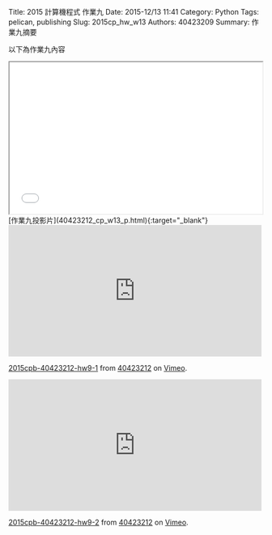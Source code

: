 Title: 2015 計算機程式 作業九
Date: 2015-12/13 11:41
Category: Python
Tags: pelican, publishing
Slug: 2015cp_hw_w13
Authors: 40423209
Summary: 作業九摘要

以下為作業九內容

<iframe src="40423211_cp_w13_p.html" width="500" height="300"></iframe>
[作業九投影片](40423212_cp_w13_p.html){:target="_blank"}
<iframe src="https://player.vimeo.com/video/148641468" width="500" height="260" frameborder="0" webkitallowfullscreen mozallowfullscreen allowfullscreen></iframe> <p><a href="https://vimeo.com/148641468">2015cpb-40423212-hw9-1</a> from <a href="https://vimeo.com/user45523667">40423212</a> on <a href="https://vimeo.com">Vimeo</a>.</p>

<iframe src="https://player.vimeo.com/video/148641467" width="500" height="260" frameborder="0" webkitallowfullscreen mozallowfullscreen allowfullscreen></iframe> <p><a href="https://vimeo.com/148641467">2015cpb-40423212-hw9-2</a> from <a href="https://vimeo.com/user45523667">40423212</a> on <a href="https://vimeo.com">Vimeo</a>.</p>